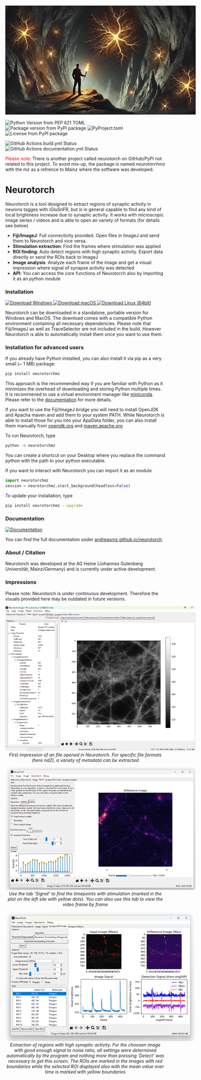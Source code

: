 <p align="center">
    <img src="https://raw.githubusercontent.com/andreasmz/neurotorch/main/docs/media/neurotorch_coverimage.jpeg" style="max-width: 600px;">
</p> 

![Python Version from PEP 621 TOML](https://img.shields.io/python/required-version-toml?tomlFilePath=https%3A%2F%2Fraw.githubusercontent.com%2Fandreasmz%2Fneurotorch%2Fmain%2Fpyproject.toml&style=flat&logo=Python&label=Python)
![Package version from PyPI package](https://img.shields.io/pypi/v/neurotorchmz?style=flat&logo=pypi&label=PyPI%20Package%20Version&color=09bd2d&link=https%3A%2F%2Fpypi.org%2Fproject%2FNeurotorchmz%2F)
![PyProject.toml](https://img.shields.io/badge/dynamic/toml?url=https%3A%2F%2Fraw.githubusercontent.com%2Fandreasmz%2Fneurotorch%2Fmain%2Fpyproject.toml&query=%24.project.classifiers%5B1%5D&label=PyProject.toml&color=yellow)
![License from PyPI package](https://img.shields.io/pypi/l/neurotorchmz?style=flat&logo=creativecommons&color=fc030f&link=https%3A%2F%2Fgithub.com%2Fandreasmz%2Fneurotorch%2Fblob%2Fmain%2FLICENSE
)

![GitHub Actions build.yml Status](https://img.shields.io/github/actions/workflow/status/andreasmz/neurotorch/build.yml?style=flat&label=build&link=https%3A%2F%2Fgithub.com%2Fandreasmz%2Fneurotorch%2Factions%2Fworkflows%2Fbuild.yml)
![GitHub Actions documentation.yml Status](https://img.shields.io/github/actions/workflow/status/andreasmz/neurotorch/documentation.yml?style=flat&label=build%20(docs)&link=https%3A%2F%2Fgithub.com%2Fandreasmz%2Fneurotorch%2Factions%2Fworkflows%2Fdocumentation.yml)


<span style="color:red;">Please note</span>: There is another project called neurotorch on GitHub/PyPI not related to this project. To avoid mix-up, the package is named _neurotorchmz_ with the _mz_ as a refrence to Mainz where the software was developed.

# Neurotorch

Neurotorch is a tool designed to extract regions of synaptic activity in neurons tagges with iGluSnFR, but is in general capable to find any kind of local brightness increase due to synaptic activity. It works with microscopic image series / videos and is able to open an variety of formats (for details see below)
- **Fiji/ImageJ**: Full connectivity provided. Open files in ImageJ and send them to Neurotorch and vice versa.
- **Stimulation extraction**: Find the frames where stimulation was applied
- **ROI finding**: Auto detect regions with high synaptic activity. Export data directly or send the ROIs back to ImageJ
- **Image analysis**: Analyze each frame of the image and get a visual impression where signal of synapse activity was detected
- **API**: You can access the core functions of Neurotorch also by importing it as an python module

### Installation

<a href="https://github.com/andreasmz/neurotorch/releases/latest/download/neurotorchmz-windows-latest-x64.zip" target="_blank">
  <img src="https://img.shields.io/badge/Download-Windows-blue?style=for-the-badge&logoColor=white" alt="Download Windows">
</a>
<a href="https://github.com/andreasmz/neurotorch/releases/latest/download/neurotorchmz-macos-latest-x64.zip" target="_blank">
  <img src="https://img.shields.io/badge/Download-macOS-blue?style=for-the-badge&logo=apple&logoColor=white" alt="Download macOS">
</a>
<a href="https://github.com/andreasmz/neurotorch/releases/latest/download/neurotorchmz-ubuntu-latest-x64.zip" target="_blank">
  <img src="https://img.shields.io/badge/Download-Linux%20x86--64-blue?style=for-the-badge&logo=linux&logoColor=white" alt="Download Linux (64bit)">
</a>

Neurotorch can be downloaded in a standalone, portable version for Windows and MacOS. The download comes with a compatible Python environment containing all necessary dependencies. Please note that Fiji/ImageJ as well as TraceSelector are not included in the build. However Neurotorch is able to automatically install them once you want to use them.

### Installation for advanced users 

If you already have Python installed, you can also install it via pip as a very small (~ 1 MB) package:
```bash
pip install neurotorchmz
```
This approach is the recommended way if you are familiar with Python as it minimizes the overhead of downloading and storing Python multiple times. It is recommened to use a virtual environment manager like [miniconda](https://docs.anaconda.com/miniconda/). Please refer to the [documentation](https://andreasmz.github.io/neurotorch/introduction/installation/) for more details.

If you want to use the Fiji/ImageJ bridge you will need to install OpenJDK and Apacha maven and add them to your system PATH. While Neurotorch is able to install those for you into your AppData folder, you can also install them manually from [openjdk.org](https://openjdk.org/) and [maven.apache.org](https://maven.apache.org/download.cgi)

To run Neurotorch, type
```bash
python -m neurotorchmz
```
You can create a shortcut on your Desktop where you replace the command python with the path to your python executable.

If you want to interact with Neurotorch you can import it as an module
```python
import neurotorchmz
session = neurotorchmz.start_background(headless=False)
```

To update your installation, type
```bash
pip install neurotorchmz --upgrade
```

### Documentation

<a href="https://andreasmz.github.io/neurotorch/" target="_blank">
  <img src="https://img.shields.io/badge/Documentation-blue?style=for-the-badge&logo=read-the-docs&logoColor=white" alt="Documentation">
</a>

You can find the full documentation under [andreasmz.github.io/neurotorch](https://andreasmz.github.io/neurotorch/).

### About / Citation

Neurotorch was developed at the AG Heine (Johannes Gutenberg Universität, Mainz/Germany) and is currently under active development.


### Impressions
Please note: Neurotorch is under continuous development. Therefore the visuals provided here may be outdated in future versions.

<p align="center">
    <img src="https://raw.githubusercontent.com/andreasmz/neurotorch/main/docs/media/nt/tab_image/tab_image.png" style="max-width: 600px;"> <br>
    <em>First impression of an file opened in Neurotorch. For specific file formats (here nd2), a variety of metadata can be extracted</em>
</p> 
<p align="center">
    <img src="https://raw.githubusercontent.com/andreasmz/neurotorch/main/docs/media/nt/tab_signal/tab_signal.png" style="max-width: 600px;"> <br>
    <em>Use the tab 'Signal' to find the timepoints with stimulation (marked in the plot on the left site with yellow dots). You can also use this tab to view the video frame by frame</em>
</p> 
<p align="center">
    <img src="https://raw.githubusercontent.com/andreasmz/neurotorch/main/docs/media/nt/tab_roifinder/tab_roifinder.png" style="max-width: 600px;"> <br>
    <em>Extraction of regions with high synaptic activity. For the choosen image with good enough signal to noise ratio, all settings were determined automatically by the program and nothing more than pressing 'Detect' was necessary to get this screen. The ROIs are marked in the images with red boundaries while the selected ROI displayed also with the mean value over time is marked with yellow boundaries</em>
</p> 